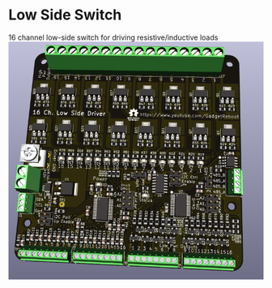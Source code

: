 # Low Side Switch
16 channel low-side switch for driving resistive/inductive loads<br>
![pcb](pcb-3D.png)<br><br>


